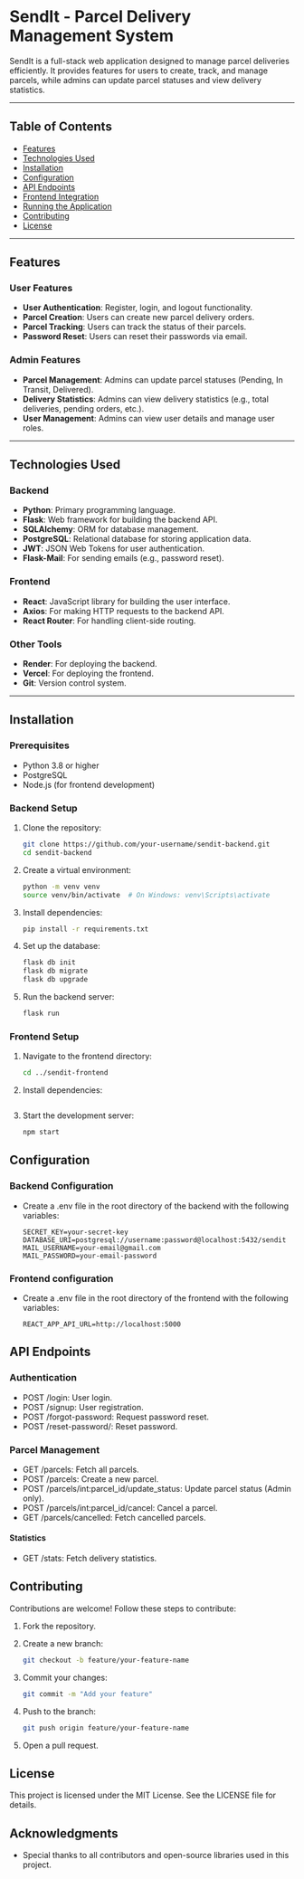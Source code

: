 # SendIt - Parcel Delivery Management System

SendIt is a full-stack web application designed to manage parcel deliveries efficiently. It provides features for users to create, track, and manage parcels, while admins can update parcel statuses and view delivery statistics.

---

## Table of Contents
- [Features](#features)
- [Technologies Used](#technologies-used)
- [Installation](#installation)
- [Configuration](#configuration)
- [API Endpoints](#api-endpoints)
- [Frontend Integration](#frontend-integration)
- [Running the Application](#running-the-application)
- [Contributing](#contributing)
- [License](#license)

---

## Features

### User Features
- **User Authentication**: Register, login, and logout functionality.
- **Parcel Creation**: Users can create new parcel delivery orders.
- **Parcel Tracking**: Users can track the status of their parcels.
- **Password Reset**: Users can reset their passwords via email.

### Admin Features
- **Parcel Management**: Admins can update parcel statuses (Pending, In Transit, Delivered).
- **Delivery Statistics**: Admins can view delivery statistics (e.g., total deliveries, pending orders, etc.).
- **User Management**: Admins can view user details and manage user roles.

---

## Technologies Used

### Backend
- **Python**: Primary programming language.
- **Flask**: Web framework for building the backend API.
- **SQLAlchemy**: ORM for database management.
- **PostgreSQL**: Relational database for storing application data.
- **JWT**: JSON Web Tokens for user authentication.
- **Flask-Mail**: For sending emails (e.g., password reset).

### Frontend
- **React**: JavaScript library for building the user interface.
- **Axios**: For making HTTP requests to the backend API.
- **React Router**: For handling client-side routing.

### Other Tools
- **Render**: For deploying the backend.
- **Vercel**: For deploying the frontend.
- **Git**: Version control system.

---

## Installation

### Prerequisites
- Python 3.8 or higher
- PostgreSQL
- Node.js (for frontend development)

### Backend Setup
1. Clone the repository:
   ```bash
   git clone https://github.com/your-username/sendit-backend.git
   cd sendit-backend

2. Create a virtual environment:
   ```bash
   python -m venv venv
   source venv/bin/activate  # On Windows: venv\Scripts\activate

3. Install dependencies:
   ```bash
   pip install -r requirements.txt

4. Set up the database:
   ```bash
   flask db init
   flask db migrate
   flask db upgrade

5. Run the backend server:
   ```bash
   flask run

### Frontend Setup
1. Navigate to the frontend directory:
   ```bash
   cd ../sendit-frontend

2. Install dependencies:
   ```npm install

3. Start the development server:
   ```bash
   npm start

## Configuration
### Backend Configuration

- Create a .env file in the root directory of the backend with the following variables:

   ```env
   SECRET_KEY=your-secret-key
   DATABASE_URI=postgresql://username:password@localhost:5432/sendit
   MAIL_USERNAME=your-email@gmail.com
   MAIL_PASSWORD=your-email-password

### Frontend configuration

- Create a .env file in the root directory of the frontend with the following variables:

   ```env
   REACT_APP_API_URL=http://localhost:5000

## API Endpoints
### Authentication

* POST /login: User login.
* POST /signup: User registration.
* POST /forgot-password: Request password reset.
* POST /reset-password/<token>: Reset password.

### Parcel Management

* GET /parcels: Fetch all parcels.
* POST /parcels: Create a new parcel.
* POST /parcels/int:parcel_id/update_status: Update parcel status (Admin only).
* POST /parcels/int:parcel_id/cancel: Cancel a parcel.
* GET /parcels/cancelled: Fetch cancelled parcels.

#### Statistics
* GET /stats: Fetch delivery statistics.

## Contributing
Contributions are welcome! Follow these steps to contribute:

1. Fork the repository.

2. Create a new branch:
   ```bash
   git checkout -b feature/your-feature-name

3. Commit your changes:
   ```bash
   git commit -m "Add your feature"

4. Push to the branch:
   ```bash
   git push origin feature/your-feature-name

5. Open a pull request.

## License
This project is licensed under the MIT License. See the LICENSE file for details.

## Acknowledgments
* Special thanks to all contributors and open-source libraries used in this project.




